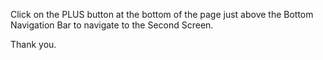 Click on the PLUS button at the bottom of the page just above the Bottom Navigation Bar to navigate to the Second Screen.

Thank you.